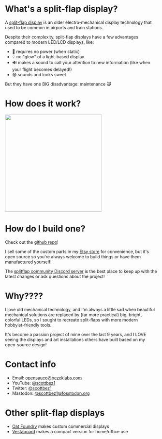 # What's a split-flap display?
A [split-flap display](https://en.wikipedia.org/wiki/Split-flap_display) is an older electro-mechanical display technology that used to be common in airports and train stations.

Despite their complexity, split-flap displays have a few advantages compared to modern LED/LCD displays, like:
- 🔋 requires no power (when static)
- 💡 no "glow" of a light-based display
- 🔊 makes a sound to call your attention to new information (like when your flight becomes delayed!)
- 😎 sounds and looks sweet

But they have one BIG disadvantage: maintenance 🙀

# How does it work?
<a href="https://www.youtube.com/watch?v=UAQJJAQSg_g" target="_blank">
  <img src="renders/howItWorksThumbnail.jpg" height=320 />
</a>

# How do I build one?
Check out the [github repo](https://github.com/scottbez1/splitflap)!

I sell some of the custom parts in my [Etsy store](https://bezeklabs.etsy.com) for convenience, but it's open source so you're always welcome to build things or have them manufactured yourself!

The [splitflap community Discord server](https://discord.com/invite/wgehm3PcrC) is the best place to keep up with the latest changes or ask questions about the project!

# Why????
I love old mechanical technology, and I'm always a little sad when beautiful mechanical solutions are replaced by (far more practical) big, bright, colorful LEDs, so I sought to recreate split-flaps with more modern hobbyist-friendly tools.

It's become a passion project of mine over the last 9 years, and I LOVE seeing the displays and art installations others have built based on my open-source design!

# Contact info
 - Email: opensauce@bezeklabs.com
 - YouTube: [@scottbez1](https://youtube.com/scottbez1)
 - Twitter: [@scottbez1](https://twitter.com/scottbez1)
 - Mastodon: [@scottbez1@fosstodon.org](https://fosstodon.org/@scottbez1)

# Other split-flap displays
 - [Oat Foundry](https://www.oatfoundry.com/split-flap/) makes custom commercial displays
 - [Vestaboard](https://www.vestaboard.com/) makes a compact version for home/office use
